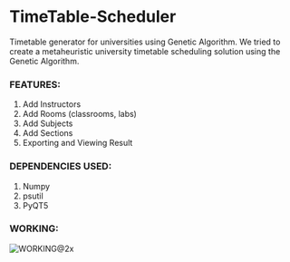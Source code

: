 # TimeTable-Scheduler
Timetable generator for universities using Genetic Algorithm. We tried to create a metaheuristic university timetable scheduling solution using the Genetic Algorithm.

### FEATURES:
1. Add Instructors
2. Add Rooms (classrooms, labs)
3. Add Subjects
4. Add Sections
5. Exporting and Viewing Result

### DEPENDENCIES USED:
1. Numpy
2. psutil
3. PyQT5

### WORKING:

![WORKING@2x](https://user-images.githubusercontent.com/74897823/175820689-8d103aab-eedb-46de-bf01-a514b8b98031.png)
